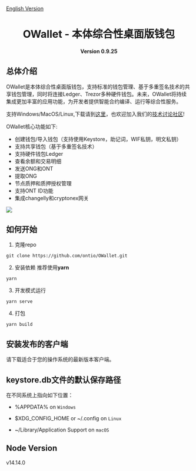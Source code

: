 [English Version](./README.md)



<h1 align="center">OWallet - 本体综合性桌面版钱包 </h1>
<h4 align="center">Version 0.9.25</h4>

## 总体介绍

OWallet是本体综合性桌面版钱包，支持标准的钱包管理、基于多重签名技术的共享钱包管理，同时将连接Ledger、Trezor多种硬件钱包。未来，OWallet将持续集成更加丰富的应用功能，为开发者提供智能合约编译、运行等综合性服务。

支持Windows/MacOS/Linux,下载请到[这里](https://github.com/ontio/OWallet/releases)，也欢迎加入我们的[技术讨论社区](https://discord.gg/4TQujHj)!

OWallet核心功能如下:

* 创建钱包/导入钱包（支持使用Keystore，助记词，WIF私钥，明文私钥）
* 支持共享钱包（基于多重签名技术）
* 支持硬件钱包Ledger
* 查看余额和交易明细
* 发送ONG和ONT
* 提取ONG
* 节点质押和质押授权管理
* 支持ONT ID功能
* 集成changelly和cryptonex网关

![](images/OWallet.jpg)


## 如何开始

1. 克隆repo

```
git clone https://github.com/ontio/OWallet.git
```

2. 安装依赖
推荐使用**yarn**

```
yarn
```

3. 开发模式运行

```
yarn serve
```

4. 打包

```
yarn build
```

## 安装发布的客户端

请下载适合于您的操作系统的最新版本客户端。


## keystore.db文件的默认保存路径

在不同系统上指向如下位置：

* %APPDATA% on `Windows`

* $XDG_CONFIG_HOME or ~/.config on `Linux`

* ~/Library/Application Support on `macOS`

## Node Version
v14.14.0
